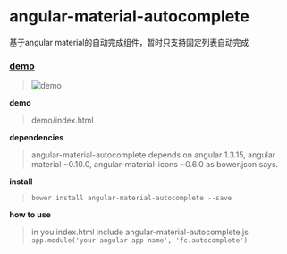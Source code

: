 # angular-material-autocomplete
基于angular material的自动完成组件，暂时只支持固定列表自动完成

### [demo](http://blog.0xfc.cn/2015/09/21/clear/) ###
> ![demo](http://7xl1b4.com1.z0.glb.clouddn.com/content-clear.png)

**demo**

> demo/index.html

**dependencies**
> angular-material-autocomplete depends on angular 1.3.15, angular material ~0.10.0, angular-material-icons ~0.6.0 as bower.json says.

**install**
> `bower install angular-material-autocomplete --save`

**how to use**

> in you index.html include angular-material-autocomplete.js
> `app.module('your angular app name', 'fc.autocomplete')`